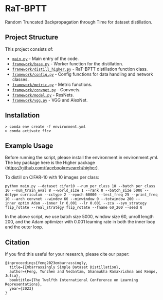 # RaT-BPTT
Random Truncated Backpropagation through Time for dataset distillation.


## Project Structure
This project consists of:
- [`main.py`](./main.py) - Main entry of the code.
- [`framework/base.py`](./framework/base.py) - Worker function for the distillation.
- [`framework/distill_higher.py`](./framework/distill_higher.py) - RaT-BPTT distillation function class.
- [`framework/config.py`](./framework/config.py) - Config functions for data handling and network classes.
- [`framework/metric.py`](./framework/metric.py) - Metric functions.
- [`framework/convnet.py`](./framework/convnet.py) - Convnets.
- [`framework/model.py`](./framework/model.py) - ResNets.
- [`framework/vgg.py`](./framework/metric.py) - VGG and AlexNet.

## Installation

```
> conda env create -f environment.yml
> conda activate ffcv
```

## Example Usage 

Before running the script, please install the environment in environment.yml. The key package here is the Higher package (https://github.com/facebookresearch/higher).

To distill on CIFAR-10 with 10 images per class:

```
python main.py --dataset cifar10 --num_per_class 10 --batch_per_class 10 --num_train_eval 8 --world_size 1 --rank 0 --batch_size 5000 --ddtype curriculum --cctype 2 --epoch 60000 --test_freq 25 --print_freq 10 --arch convnet --window 60 --minwindow 0 --totwindow 200 --inner_optim Adam --inner_lr 0.001 --lr 0.001 --zca --syn_strategy flip_rotate --real_strategy flip_rotate --fname 60_200 --seed 0
```

In the above script, we use batch size 5000, window size 60, unroll length 200, and the Adam optimizer with 0.001 learning rate in both the inner loop and the outer loop. 

## Citation

If you find this useful for your research, please cite our paper:

```
@inproceedings{feng2023embarrassingly,
  title={Embarrassingly Simple Dataset Distillation},
  author={Feng, Yunzhen and Vedantam, Shanmukha Ramakrishna and Kempe, Julia},
  booktitle={The Twelfth International Conference on Learning Representations},
  year={2023}
}
```